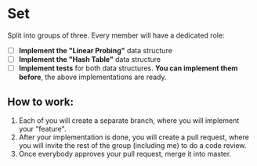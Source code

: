 # Set

Split into groups of three. Every member will have a dedicated role:

- [ ] **Implement the "Linear Probing"** data structure
- [ ] **Implement the "Hash Table"** data structure
- [ ] **Implement tests** for both data structures. **You can implement them before**, 
 the above implementations are ready.

## How to work:

1. Each of you will create a separate branch, where you will implement your "feature".
2. After your implementation is done, you will create a pull request, where you will invite the rest of the group
 (including me) to do a code review.
3. Once everybody approves your pull request, merge it into master.

